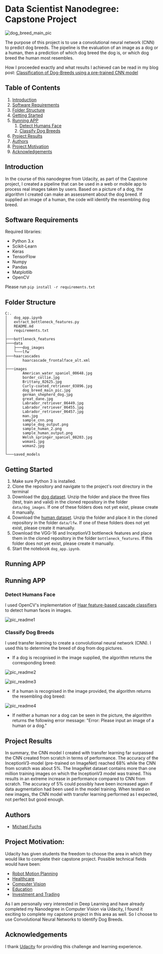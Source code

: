 
# Data Scientist Nanodegree: Capstone Project


![dog_breed_main_pic](images/dog_breed_main_pic.jpg)

The purpose of this project is to use a convolutional neural network (CNN) to predict dog breeds. The pipeline is the evaluation of an image as a dog or a human, then a prediction of which dog breed the dog is, or which dog breed the human most resembles. 

How I proceeded exactly and what results I achieved can be read in my blog post: [Classification of Dog-Breeds using a pre-trained CNN model](https://michael-fuchs-python.netlify.app/2020/12/21/classification-of-dog-breeds-using-a-pre-trained-cnn-model/)


## Table of Contents
1. [Introduction](#introduction)
2. [Software Requirements](#software_requirements)
3. [Folder Structure](#folder_structure)
4. [Getting Started](#getting_started)
5. [Running APP](#running_app)
    1. [Detect Humans Face](#detect_humans_face)
    2. [Classify Dog Breeds](#classify_dog_breeds)
6. [Project Results](#project_results)    
7. [Authors](#authors)
8. [Project Motivation](#motivation)
9. [Acknowledgements](#acknowledgement)




<a name="introduction"></a>

## Introduction

In the course of this nanodegree from Udacity, as part of the Capstone project, I created a pipeline that can be used in a web or mobile app to process real images taken by users. Based on a picture of a dog, the algorithm I created can make an assessment about the dog breed. If supplied an image of a human, the code will identify the resembling dog breed.

<a name="software_requirements"></a>

## Software Requirements

Required libraries:

+ Python 3.x
+ Scikit-Learn
+ Keras
+ TensorFlow
+ Numpy
+ Pandas
+ Matplotlib
+ OpenCV

Please run ```pip install -r requirements.txt```



<a name="folder_structure"></a>

## Folder Structure

```
C:.
│   dog_app.ipynb
│   extract_bottleneck_features.py
│   README.md
│   requirements.txt
│
├───bottleneck_features
├───data
│   ├───dog_images
│   └───lfw
├───haarcascades
│       haarcascade_frontalface_alt.xml
│
├───images
│       American_water_spaniel_00648.jpg
│       border_collie.jpg
│       Brittany_02625.jpg
│       Curly-coated_retriever_03896.jpg
│       dog_breed_main_pic.jpg
│       german_shepherd_dog.jpg
│       great_dane.jpg
│       Labrador_retriever_06449.jpg
│       Labrador_retriever_06455.jpg
│       Labrador_retriever_06457.jpg
│       man.jpg
│       sample_cnn.png
│       sample_dog_output.png
│       sample_human_2.png
│       sample_human_output.png
│       Welsh_springer_spaniel_08203.jpg
│       woman1.jpg
│       woman2.jpg
│
└───saved_models
```


<a name="getting_started"></a>

## Getting Started

1. Make sure Python 3 is installed.
2. Clone the repository and navigate to the project's root directory in the terminal
3. Download the [dog dataset](https://s3-us-west-1.amazonaws.com/udacity-aind/dog-project/dogImages.zip). Unzip the folder and place the three files (test, train and valid) in the cloned repository in the folder ```data/dog_images```. If one of these folders does not yet exist, please create it manually. 
4. Download the [human dataset](https://s3-us-west-1.amazonaws.com/udacity-aind/dog-project/lfw.zip). Unzip the folder and place it in the cloned repository in the folder ```data/lfw```. If one of these folders does not yet exist, please create it manually. 
5. Download the VGG-16 and InceptionV3 bottleneck features and place them in the cloned repository in the folder ```bottleneck_features```. If this folder does not yet exist, please create it manually. 
6. Start the notebook ```dog_app.ipynb```.



<a name="running_app"></a>

## Running APP



## Running APP

<a name="detect_humans_face"></a>

### Detect Humans Face

I used OpenCV's implementation of [Haar feature-based cascade classifiers](https://docs.opencv.org/master/d7/d8b/tutorial_py_face_detection.html) to detect human faces in images.

![pic_readme1](images/pic_readme1.png)


<a name="classify_dog_breeds"></a>

### Classify Dog Breeds

I used transfer learning to create a convolutional neural network (CNN). I used this to determine the breed of dog from dog pictures. 

+ If a dog is recognised in the image supplied, the algorithm returns the corresponding breed:

![pic_readme2](images/pic_readme2.png)

![pic_readme3](images/pic_readme3.png)

+ If a human is recognised in the image provided, the algorithm returns the resembling dog breed:

![pic_readme4](images/pic_readme4.png)


+ If neither a human nor a dog can be seen in the picture, the algorithm returns the following error message: "Error: Please input an image of a human or a dog."

<a name="project_results"></a>

## Project Results

In summary, the CNN model I created with transfer learning far surpassed the CNN created from scratch in terms of performance. 
The accuracy of the InceptionV3-model (pre-trained on ImageNet) reached 68% while the CNN from scratch was about 5%.
The ImageNet dataset contains more than one million training images on which the InceptionV3 model was trained. This results in an extreme increase in performance compared to CNN from scratch. 
The accuracy of 5% could possibly have been increased again if data augmentation had been used in the model training.
When tested on new images, the CNN model with transfer learning performed as I expected, not perfect but good enough. 

<a name="authors"></a>

## Authors

+ [Michael Fuchs](https://github.com/MFuchs1989)

<a name="motivation"></a>

## Project Motivation: 

Udacity has given students the freedom to choose the area in which they would like to complete their capstone project. Possible technical fields would have been:

+ [Robot Motion Planning](https://docs.google.com/document/d/1ZFCH6jS3A5At7_v5IUM5OpAXJYiutFuSIjTzV_E-vdE/pub)
+ [Healthcare](https://docs.google.com/document/d/1WzurKKa9AX2DnOH7KiB38mvozdOSemfkGpex8hdTy8c/pub)
+ [Computer Vision](https://docs.google.com/document/d/1y-XfjkPFgUQxFIQ9bBncUSjs4HOf5E-45FrLYNBsZb4/pub)
+ [Education](https://docs.google.com/document/d/1vjerjRQnWs1kLbZagDYT6rNqiwAG23Yj45oUY88IAxI/pub)
+ [Investment and Trading](https://docs.google.com/document/d/1ycGeb1QYKATG6jvz74SAMqxrlek9Ed4RYrzWNhWS-0Q/pub)

As I am personally very interested in Deep Learning and have already completed my Nanodegree in Computer Vision via Udacity, I found it exciting to complete my capstone project in this area as well. 
So I choose to use Convolutional Neural Networks to Identify Dog Breeds.

<a name="acknowledgement"></a>

## Acknowledgements

I thank [Udacity](https://www.udacity.com/) for providing this challenge and learning experience. 